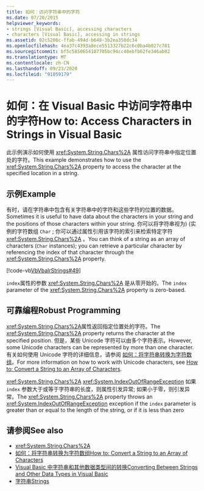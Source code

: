 ```yaml
---
title: 如何：访问字符串中的字符
ms.date: 07/20/2015
helpviewer_keywords:
- strings [Visual Basic], accessing characters
- characters [Visual Basic], accessing in strings
ms.assetid: 02c5206c-ffab-494d-b648-3b2ea358dc34
ms.openlocfilehash: 4ea37c4393a8ece5513327b22c6c0ba4b027c781
ms.sourcegitcommit: bf5c5850654187705bc94cc40ebfb62fe346ab02
ms.translationtype: MT
ms.contentlocale: zh-CN
ms.lasthandoff: 09/23/2020
ms.locfileid: "91059179"
---
```

# <a name="how-to-access-characters-in-strings-in-visual-basic"></a><span data-ttu-id="6d634-102">如何：在 Visual Basic 中访问字符串中的字符</span><span class="sxs-lookup"><span data-stu-id="6d634-102">How to: Access Characters in Strings in Visual Basic</span></span>

<span data-ttu-id="6d634-103">此示例演示如何使用 <xref:System.String.Chars%2A> 属性访问字符串中指定位置处的字符。</span><span class="sxs-lookup"><span data-stu-id="6d634-103">This example demonstrates how to use the <xref:System.String.Chars%2A> property to access the character at the specified location in a string.</span></span>  
  
## <a name="example"></a><span data-ttu-id="6d634-104">示例</span><span class="sxs-lookup"><span data-stu-id="6d634-104">Example</span></span>  

 <span data-ttu-id="6d634-105">有时，请在字符串中包含有关字符串中的字符和这些字符的位置的数据。</span><span class="sxs-lookup"><span data-stu-id="6d634-105">Sometimes it is useful to have data about the characters in your string and the positions of those characters within your string.</span></span> <span data-ttu-id="6d634-106">你可以将字符串视为)  (实例的字符数组 `Char` ; 你可以通过属性引用该字符的索引来检索特定字符 <xref:System.String.Chars%2A> 。</span><span class="sxs-lookup"><span data-stu-id="6d634-106">You can think of a string as an array of characters (`Char` instances); you can retrieve a particular character by referencing the index of that character through the <xref:System.String.Chars%2A> property.</span></span>  
  
 [!code-vb[VbVbalrStrings#49](~/samples/snippets/visualbasic/VS_Snippets_VBCSharp/VbVbalrStrings/VB/Class2.vb#49)]  
  
 <span data-ttu-id="6d634-107">`index`属性的参数 <xref:System.String.Chars%2A> 是从零开始的。</span><span class="sxs-lookup"><span data-stu-id="6d634-107">The `index` parameter of the <xref:System.String.Chars%2A> property is zero-based.</span></span>  
  
## <a name="robust-programming"></a><span data-ttu-id="6d634-108">可靠编程</span><span class="sxs-lookup"><span data-stu-id="6d634-108">Robust Programming</span></span>  

 <span data-ttu-id="6d634-109"><xref:System.String.Chars%2A>属性返回指定位置处的字符。</span><span class="sxs-lookup"><span data-stu-id="6d634-109">The <xref:System.String.Chars%2A> property returns the character at the specified position.</span></span> <span data-ttu-id="6d634-110">但是，某些 Unicode 字符可以由多个字符表示。</span><span class="sxs-lookup"><span data-stu-id="6d634-110">However, some Unicode characters can be represented by more than one character.</span></span> <span data-ttu-id="6d634-111">有关如何使用 Unicode 字符的详细信息，请参阅 [如何：将字符串转换为字符数组](how-to-convert-a-string-to-an-array-of-characters.md)。</span><span class="sxs-lookup"><span data-stu-id="6d634-111">For more information on how to work with Unicode characters, see [How to: Convert a String to an Array of Characters](how-to-convert-a-string-to-an-array-of-characters.md).</span></span>  
  
 <span data-ttu-id="6d634-112"><xref:System.String.Chars%2A> <xref:System.IndexOutOfRangeException> 如果 `index` 参数大于或等于字符串的长度，则属性引发异常; 如果小于零，则引发异常。</span><span class="sxs-lookup"><span data-stu-id="6d634-112">The <xref:System.String.Chars%2A> property throws an <xref:System.IndexOutOfRangeException> exception if the `index` parameter is greater than or equal to the length of the string, or if it is less than zero</span></span>  
  
## <a name="see-also"></a><span data-ttu-id="6d634-113">请参阅</span><span class="sxs-lookup"><span data-stu-id="6d634-113">See also</span></span>

- <xref:System.String.Chars%2A>
- [<span data-ttu-id="6d634-114">如何：将字符串转换为字符数组</span><span class="sxs-lookup"><span data-stu-id="6d634-114">How to: Convert a String to an Array of Characters</span></span>](how-to-convert-a-string-to-an-array-of-characters.md)
- [<span data-ttu-id="6d634-115">Visual Basic 中字符串和其他数据类型间的转换</span><span class="sxs-lookup"><span data-stu-id="6d634-115">Converting Between Strings and Other Data Types in Visual Basic</span></span>](converting-between-strings-and-other-data-types.md)
- [<span data-ttu-id="6d634-116">字符串</span><span class="sxs-lookup"><span data-stu-id="6d634-116">Strings</span></span>](index.md)
